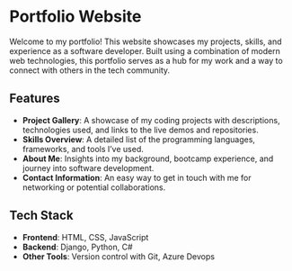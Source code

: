 # Portfolio Website

Welcome to my portfolio! This website showcases my projects, skills, and experience as a software developer. Built using a combination of modern web technologies, this portfolio serves as a hub for my work and a way to connect with others in the tech community.

## Features
- **Project Gallery**: A showcase of my coding projects with descriptions, technologies used, and links to the live demos and repositories.
- **Skills Overview**: A detailed list of the programming languages, frameworks, and tools I’ve used.
- **About Me**: Insights into my background, bootcamp experience, and journey into software development.
- **Contact Information**: An easy way to get in touch with me for networking or potential collaborations.

## Tech Stack
- **Frontend**: HTML, CSS, JavaScript
- **Backend**: Django, Python, C#
- **Other Tools**: Version control with Git, Azure Devops

